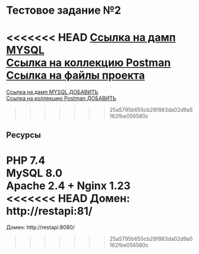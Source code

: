 # Тестовое задание №2
<<<<<<< HEAD
[Ссылка на дамп MYSQL](https://drive.google.com/file/d/1zN52GUrv5sIA-TEqm6T4VTopKtnNvYG2/view?usp=share_link)<br>
[Ссылка на коллекцию Postman](https://drive.google.com/file/d/155eIF--iR8OQC-kisYHsBKsIKpnNGQQG/view?usp=share_link)<br>
[Ссылка на файлы проекта](https://drive.google.com/drive/folders/1ueRwgYVJPk15nWcpcHnWRxrOIFAvjb4r?usp=share_link)<br> 
=======
[Ссылка на дамп MYSQL ДОБАВИТЬ](/)<br>
[Ссылка на коллекцию Postman ДОБАВИТЬ](/)<br>
>>>>>>> 25a5795b655cb28f883da02d9a5162fbe056580c
## Ресурсы
PHP 7.4 <br>
MySQL 8.0 <br>
Apache 2.4 + Nginx 1.23 <br>
<<<<<<< HEAD
Домен: http://restapi:81/ <br>
=======
Домен: http://restapi:8080/ <br>
>>>>>>> 25a5795b655cb28f883da02d9a5162fbe056580c
